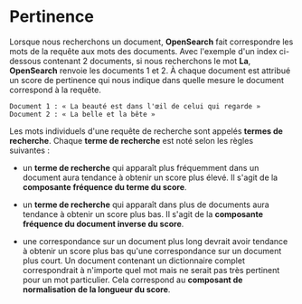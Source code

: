 # Pertinence

Lorsque nous recherchons un document, **OpenSearch** fait correspondre les mots de la requête aux mots des documents. Avec l'exemple d'un index ci-dessous contenant 2 documents, si nous recherchons le mot **La**, **OpenSearch** renvoie les documents 1 et 2. À chaque document est attribué un score de pertinence qui nous indique dans quelle mesure le document correspond à la requête.

```
Document 1 : « La beauté est dans l'œil de celui qui regarde »
Document 2 : « La belle et la bête »
```

Les mots individuels d'une requête de recherche sont appelés **termes de recherche**. Chaque **terme de recherche** est noté selon les règles suivantes :

- un **terme de recherche** qui apparaît plus fréquemment dans un document aura tendance à obtenir un score plus élevé. Il s'agit de la **composante fréquence du terme du score**.

- un **terme de recherche** qui apparaît dans plus de documents aura tendance à obtenir un score plus bas. Il s'agit de la **composante fréquence du document inverse du score**.

- une correspondance sur un document plus long devrait avoir tendance à obtenir un score plus bas qu'une correspondance sur un document plus court. Un document contenant un dictionnaire complet correspondrait à n'importe quel mot mais ne serait pas très pertinent pour un mot particulier. Cela correspond au **composant de normalisation de la longueur du score**.